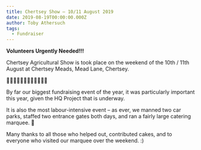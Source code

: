 ```yaml
---
title: Chertsey Show – 10/11 August 2019
date: 2019-08-19T00:00:00.000Z
author: Toby Athersuch
tags:
  - Fundraiser
---
```


**Volunteers Urgently Needed!!!**

Chertsey Agricultural Show is took place on the weekend of the 10th / 11th August at Chertsey Meads, Mead Lane, Chertsey.

🎉🐴🐄🐖🐔🐍🐝🍅🥒🏅🎪🚗

By far our biggest fundraising event of the year, it was particularly important this year, given the HQ Project that is underway.

It is also the most labour-intensive event – as ever, we manned two car parks, staffed two entrance gates both days, and ran a fairly large catering marquee. 🍔

Many thanks to all those who helped out, contributed cakes, and to everyone who visited our marquee over the weekend. :)
